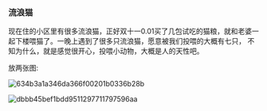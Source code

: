 ### 流浪猫
  现在住的小区里有很多流浪猫，正好双十一0.01买了几包试吃的猫粮，就和老婆一起下楼喂猫了。一晚上遇到了很多只流浪猫，愿意被我们投喂的大概有七只，
不知为什么，就是感觉很开心，投喂小动物，大概是人的天性吧。  

放两张图: 

  ![634b3a1a346da366f00201b0336b28b](https://cdn.jsdelivr.net/gh/Justice996/picx-images-hosting@master/life/634b3a1a346da366f00201b0336b28b.1hjud4oiqf34.webp)  

  ![dbbb45bef1bdd9511297711797596aa](https://cdn.jsdelivr.net/gh/Justice996/picx-images-hosting@master/life/dbbb45bef1bdd9511297711797596aa.3feikazwcmy0.webp)
